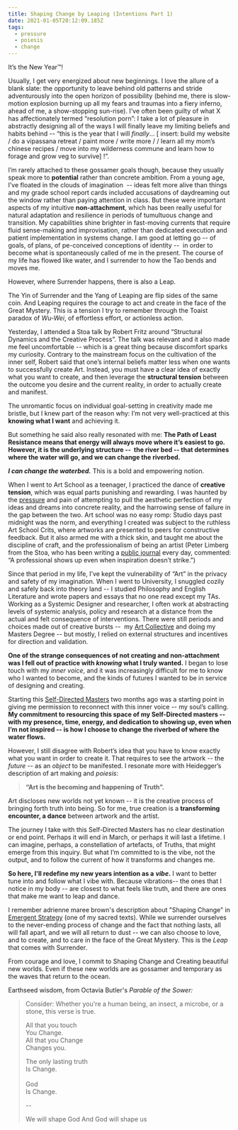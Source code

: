 ```yaml
---
title: Shaping Change by Leaping (Intentions Part 1)
date: 2021-01-05T20:12:09.185Z
tags:
  - pressure
  - poiesis
  - change
---
```

It’s the New Year™! 

Usually, I get very energized about new beginnings. I love the allure of a blank slate: the opportunity to leave behind old patterns and stride adventurously into the open horizon of possibility (behind me, there is slow-motion explosion burning up all my fears and traumas into a fiery inferno, ahead of me, a show-stopping sun-rise). I’ve often been guilty of what X has affectionately termed “resolution porn”: I take a lot of pleasure in abstractly designing all of the ways I will finally leave my limiting beliefs and habits behind -- “this is the year that I will *finally*... \[ insert: build my website / do a vipassana retreat / paint more / write more / / learn all my mom’s chinese recipes / move into my wilderness commune and learn how to forage and grow veg to survive] !”. 

I’m rarely attached to these gossamer goals though, because they usually speak more to **potential** rather than concrete ambition. From a young age, I’ve floated in the clouds of imagination  -- ideas felt more alive than things and my grade school report cards included accusations of daydreaming out the window rather than paying attention in class. But these were important aspects of my intuitive **non-attachment**, which has been really useful for natural adaptation and resilience in periods of tumultuous change and transition. My capabilities shine brighter in fast-moving currents that require fluid sense-making and improvisation, rather than dedicated execution and patient implementation in systems change. I am good at letting go -- of goals, of plans, of pe-conceived conceptions of identity --  in order to become what is spontaneously called of me in the present. The course of my life has flowed like water, and I surrender to how the Tao bends and moves me. 

However, where Surrender happens, there is also a Leap. 

The Yin of Surrender and the Yang of Leaping are flip sides of the same coin. And Leaping requires the courage to act and create in the face of the Great Mystery. This is a tension I try to remember through the Toaist paradox of *Wu-Wei*, of effortless effort, or actionless action.

Yesterday, I attended a Stoa talk by Robert Fritz around “Structural Dynamics and the Creative Process”. The talk was relevant and it also made me feel uncomfortable --  which is a great thing because discomfort sparks my curiosity. Contrary to the mainstream focus on the cultivation of the inner self, Robert said that one’s internal beliefs matter less when one wants to successfully create Art. Instead, you must have a clear idea of exactly what you want to create, and then leverage the **structural tension** between the outcome you desire and the current reality, in order to actually create and manifest. 

The unromantic focus on individual goal-setting in creativity made me bristle, but I knew part of the reason why: I’m not very well-practiced at this **knowing what I want** and achieving it. 

But something he said also really resonated with me: **The Path of Least Resistance means that energy will always move where it’s easiest to go. However, it is the underlying structure --  the river bed -- that determines where the water will go, and we can change the riverbed.** 

***I can change the waterbed.*** This is a bold and empowering notion. 

When I went to Art School as a teenager, I practiced the dance of **creative tension**, which was equal parts punishing and rewarding. I was haunted by the [pressure](https://cherylhsu.ca/post/2020-11-13-under-pressure/) and pain of attempting to pull the aesthetic perfection of my ideas and dreams into concrete reality, and the harrowing sense of failure in the gap between the two. Art school was no easy romp: Studio days past midnight was the norm, and everything I created was subject to the ruthless Art School Crits, where artworks are presented to peers for constructive feedback. But it also armed me with a thick skin, and taught me about the discipline of craft, and the professionalism of being an artist (Peter Limberg from the Stoa, who has been writing a [public journal](https://thestoa.substack.com/people/2267052-peter-n-limberg) every day, commented: “A professional shows up even when inspiration doesn’t strike.”)

Since that period in my life, I’ve kept the vulnerability of “Art” in the privacy and safety of my imagination. When I went to University, I snuggled cozily and safely back into theory land -- I studied Philosophy and English Literature and wrote papers and essays that no one read except my TAs. Working as a Systemic Designer and researcher, I often work at abstracting levels of systemic analysis, policy and research at a distance from the actual and felt consequence of interventions. There were still periods and choices made out of creative bursts --  my [Art Collective](http://madeleineco.ca) and doing my Masters Degree -- but mostly, I relied on external structures and incentives for direction and validation. 

**One of the strange consequences of not creating and non-attachment was I fell out of practice with *knowing* what I truly wanted.** I began to lose touch with my *inner voice*, and it was increasingly difficult for me to know who I wanted to become, and the kinds of futures I wanted to be in service of designing and creating. 

Starting this [Self-Directed Masters](https://cherylhsu.ca/post/2020-11-06-commitment-to-calling/) two months ago was a starting point in giving me permission to reconnect with this inner voice -- my soul’s calling. **My commitment to resourcing this space of my Self-Directed masters -- with my presence, time, energy, and dedication to showing up, even when I’m not inspired -- is how I choose to change the riverbed of where the water flows.** 

However, I still disagree with Robert’s idea that you have to know exactly what you want in order to create it. That requires to see the artwork -- the *future* --  as an *object* to be manifested. I resonate more with Heidegger’s description of art making and *poiesis*: 

> **“Art is the becoming and happening of Truth”.** 

Art discloses new worlds not yet known -- it is the creative process of bringing forth truth into being. So for me, true creation is a **transforming encounter, a dance** between artwork and the artist. 

The journey I take with this Self-Directed Masters has no clear destination or end point. Perhaps it will end in March, or perhaps it will last a lifetime. I can imagine, perhaps, a constellation of artefacts, of Truths, that might emerge from this inquiry. But what I’m committed to is the vibe, not the output, and to follow the current of how it transforms and changes me. 

**So here, I'll redefine my new years intention as a** ***vibe*.** I want to better tune into and follow what I vibe with. Because vibrations-- the ones that I notice in my body -- are closest to what feels like truth, and there are ones that make me want to leap and dance. 

I remember adrienne maree brown's description about "Shaping Change" in [Emergent Strategy](https://www.akpress.org/emergentstrategy.html) (one of my sacred texts). While we surrender ourselves to the never-ending process of change and the fact that nothing lasts, all will fall apart, and we will all return to dust -- we can also choose to love, and to create, and to care in the face of the Great Mystery. This is the *Leap* that comes with Surrender. 

From courage and love, I commit to Shaping Change and Creating beautiful new worlds. Even if these new worlds are as gossamer and temporary as the waves that return to the ocean.

Earthseed wisdom, from Octavia Butler's *Parable of the Sower:*

> Consider: Whether you're a human being, an insect, a microbe, or a stone, this verse is true.
>
> All that you touch\
> You Change.\
> All that you Change\
> Changes you.
>
> The only lasting truth\
> Is Change.\
> \
> God\
> Is Change.
>
> \-- 
>
> We will shape God And God will shape us